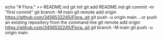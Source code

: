 echo "# Flora." >> README.md
git init
git add README.md
git commit -m "first commit"
git branch -M main
git remote add origin https://github.com/3456532245/Flora..git
git push -u origin main
…or push an existing repository from the command line
git remote add origin https://github.com/3456532245/Flora..git
git branch -M main
git push -u origin main
